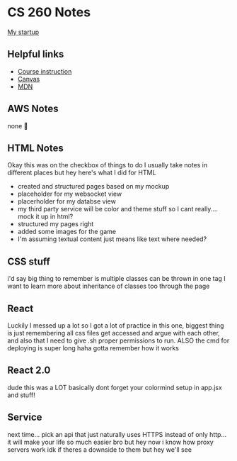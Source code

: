 # CS 260 Notes

[My startup](https://startup.rockpapersnail.click/)

## Helpful links

- [Course instruction](https://github.com/webprogramming260)
- [Canvas](https://byu.instructure.com)
- [MDN](https://developer.mozilla.org)

## AWS Notes
none :shrug:

## HTML Notes
Okay this was on the checkbox of things to do I usually take notes in different places but hey here's what I did for HTML
- created and structured pages based on my mockup
- placeholder for my websocket view
- placerholder for my databse view
- my third party service will be color and theme stuff so I cant really.... mock it up in html?
- structured my pages right
- added some images for the game
- I'm assuming textual content just means like text where needed?

## CSS stuff
i'd say big thing to remember is multiple classes can be thrown in one tag I want to learn more about inheritance of classes too through the page

## React
Luckily I messed up a lot so I got a lot of practice in this one, biggest thing is just remembering all css files get accessed and argue with each other, and also that I need to give .sh proper permissions to run. ALSO the cmd for deploying is super long haha gotta remember how it works

## React 2.0
dude this was a LOT basically dont forget your colormind setup in app.jsx and stuff!

## Service
next time... pick an api that just naturally uses HTTPS instead of only http... it will make your life so much easier bro
but hey now i know how proxy servers work idk if theres a downside to them but hey we'll see